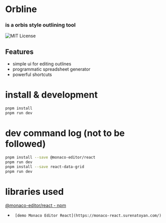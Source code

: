 # Orbline
### is a orbis style outlining tool
![MIT License](https://img.shields.io/badge/license-MIT-blue.svg)
## Features
- simple ui for editing outlines
- programmatic  spreadsheet generator
- powerful shortcuts

# install & development
```bash
pnpm install
pnpm run dev
```


# dev command log  (not to be followed)
```bash
pnpm install --save @monaco-editor/react
pnpm run dev
pnpm install --save react-data-grid
pnpm run dev
```


# libraries used
[@monaco-editor/react - npm](https://www.npmjs.com/package/@monaco-editor/react)
-      [demo Monaco Editor React](https://monaco-react.surenatoyan.com/)
